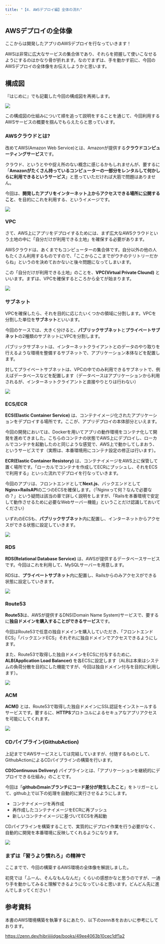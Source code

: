 ```yaml
---
title: "【4. AWSデプロイ編】全体の流れ"
---
```


## AWSデプロイの全体像

ここからは開発したアプリのAWSデプロイを行なっていきます！

AWSは非常に広大なサービスの集合体であり、それらを把握して使いこなせるようにするのはかなり骨が折れます。なのでまずは、手を動かす前に、今回のAWSデプロイの全体像をお伝えしようかと思います。

## 構成図

『はじめに』でも記載した今回の構成図を再掲します。

![](https://storage.googleapis.com/zenn-user-upload/07cdf560e895-20230831.png)

この構成図の仕組みについて順を追って説明をすることを通じて、今回利用するAWSサービスの概要を掴んでもらえたらと思っています。

### AWSクラウドとは?

改めてAWS(Amazon Web Service)とは、Amazonが提供する**クラウドコンピューティングサービス**です。

クラウド、というとやや捉え所のない概念に感じるかもしれませんが、要するに「**Amazonがたくさん持っているコンピューターの一部分をレンタルして何かしらに利用できるというサービス**」と思っていただければ大筋で問題はありません。

今回は、**開発したアプリをインターネット上からアクセスできる場所に公開すること**、を目的にこれを利用する、というイメージです。

![](https://storage.googleapis.com/zenn-user-upload/0dbc475789a6-20230906.png)

### VPC

さて、AWS上にアプリをデプロイするためには、まず広大なAWSクラウドという土地の中に「自分だけが利用できる土地」を確保する必要があります。

AWSクラウドは、あくまでもコンピューターの集合体です。自分以外の他の人もたくさん利用するものですので、「ここからここまでがウチのテリトリーだからね」というのを決めておかないと後々問題になってしまいます。

この「自分だけが利用できる土地」のことを、**VPC(Virtual Private Clound)** といいます。まずは、VPCを確保するところから全てが始まります。

![](https://storage.googleapis.com/zenn-user-upload/7b8a86b9bb38-20230906.png)

### サブネット

VPCを確保したら、それを目的に応じたいくつかの領域に分割します。VPCを分割した単位を**サブネット**といいます。

今回のケースでは、大きく分けると、**パブリックサブネット**と**プライベートサブネット**の2種類のサブネットにVPCを分割します。

パブリックサブネットは、インターネットクライアントとのデータのやり取りを行えるような環境を整備するサブネットで、アプリケーション本体などを配置します。

対してプライベートサブネットは、VPCの中でのみ利用できるサブネットで、例えばデータベースなどを配置します（データベースはアプリケーションから利用されるが、インターネットクライアントと直接やりとりは行わない）

![](https://storage.googleapis.com/zenn-user-upload/a78116574c55-20230906.png)

### ECS/ECR

**ECS(Elastic Container Service)** は、コンテナイメージ化されたアプリケーションをデプロイする場所です。ここが、アプリデプロイの本体部分といえます。

今回の開発においては、Dockerを用いてアプリの動作環境をコンテナ化して開発を進めてきました。こちらのコンテナの状態でAWS上にデプロイし、ローカルでコンテナを起動したのと同じような感覚で、AWS上で動かしてしまおう、というサービスです（実際は、本番環境用にコンテナ設定の修正は行います）。

**ECR(Elastic Container Resistory)** は、コンテナイメージをAWS上に保管して置く場所です。「ローカルでコンテナを作成してECRにプッシュし、それをECSで利用する」といった流れでデプロイを行なっていきます。

今回のアプリは、フロントエンドとして**Next.js**、バックエンドとして**Nginx+RailsAPI**の二つのECSを確保します。（「Nginxって何？なんで必要なの？」という疑問は該当の章で詳しく説明をしますが、「Railsを本番環境で安定して動作させるために必要なWebサーバー機能」ということだけ認識しておいてください）

いずれのECSも、**パブリックサブネット**内に配置し、インターネットからアクセスができる状態に設定していきます。

![](https://storage.googleapis.com/zenn-user-upload/ad2e5d77d8d5-20230906.png)

### RDS

**RDS(Relational Database Service)** は、AWSが提供するデータベースサービスです。今回はこれを利用して、MySQLサーバーを用意します。

RDSは、**プライベートサブネット**内に配置し、Railsからのみアクセスができる状態に設定していきます。

![](https://storage.googleapis.com/zenn-user-upload/a27e32dce633-20230906.png)

### Route53

**Route53**は、AWSが提供するDNS(Domain Name System)サービスで、要するに**独自ドメインを購入することができるサービス**です。

今回はRoute53で任意の独自ドメインを購入していただき、「フロントエンドECS」「バックエンドECS」それぞれに独自ドメインでアクセスできるようにします。

また、Route53で取得した独自ドメインをECSに付与するために、**ALB(Application Load Balancer)** を各ECSに設定します（ALBは本来はシステムの負荷分散を目的にした機能ですが、今回は独自ドメイン付与を目的に利用します）。

![](https://storage.googleapis.com/zenn-user-upload/a9482076e97a-20230906.png)

### ACM

**ACM()** とは、Route53で取得した独自ドメインにSSL認証をインストールするサービスです。要するに、**HTTPS**プロトコルによるセキュアなアプリアクセスを可能にしてくれます。

![](https://storage.googleapis.com/zenn-user-upload/f1d00035e2a4-20230906.png)

### CDパイプライン(GithubAction)

上記まででAWSサービスとしては完結していますが、付随するものとして、GithubActionによるCDパイプラインの構築を行います。

**CD(Continuous Delivery)** パイプラインとは、「アプリケーションを継続的にデプロイできる仕組み」のことです。

今回は「**githubのmainブランチにコード差分が発生したこと**」をトリガーとして、github上で以下の処理を自動的に実行させるようにします。

- コンテナイメージを再作成
- 再作成したコンテナイメージをECRに再プッシュ
- 新しいコンテナイメージに基づいてECSを再起動

CDパイプラインを構築することで、実質的にデプロイ作業を行う必要がなく、自動的に開発を本番環境に反映してくれるようになります。

![](https://storage.googleapis.com/zenn-user-upload/07cdf560e895-20230831.png)

### まずは「習うより慣れろ」の精神で

ここまでで、今回の構築するAWS環境の全体像を解説しました。

初見では「ふーん、そんなもんなんだ」くらいの感想かなと思うのですが、一通り手を動かしてみると理解できるようになっていると思います。どんどん先に進んでしまってください！

## 参考資料

本書のAWS環境構築を執筆するにあたり、以下のzenn本をおおいに参考にしております。

https://zenn.dev/hibriiiiidge/books/49ee4063b10cec1df1a2
